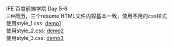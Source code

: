IFE 百度前端学院 Day 5-6<br>
`三种`简历，三个resume HTML文件内容基本一致，使用不用的css样式<br>
使用style_1.css: [demo1](https://zuanxiao.github.io/ife-front-end/ife-front-end/ife_5-6/resume.html "最基本布局")<br>
使用style_2.css: [demo2](https://zuanxiao.github.io/ife-front-end/ife-front-end/ife_5-6/resume_2.html "添加浮动布局")<br>
使用style_3.css: [demo3](https://zuanxiao.github.io/ife-front-end/ife-front-end/ife_5-6/resume_3.html "添加浮动及边框")<br>
